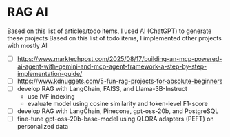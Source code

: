 # RAG AI
Based on this list of articles/todo items, I used AI (ChatGPT) to generate these projects
Based on this list of todo items, I implemented other projects with mostly AI


- [ ] https://www.marktechpost.com/2025/08/17/building-an-mcp-powered-ai-agent-with-gemini-and-mcp-agent-framework-a-step-by-step-implementation-guide/
- [ ] https://www.kdnuggets.com/5-fun-rag-projects-for-absolute-beginners
- [ ] develop RAG with LangChain, FAISS, and Llama-3B-Instruct
  - use IVF indexing 
  - evaluate model using cosine similarity and token-level F1-score
- [ ] develop RAG with LangChain, Pinecone, gpt-oss-20b, and PostgreSQL
- [ ] fine-tune gpt-oss-20b-base-model using QLORA adapters (PEFT) on personalized data
